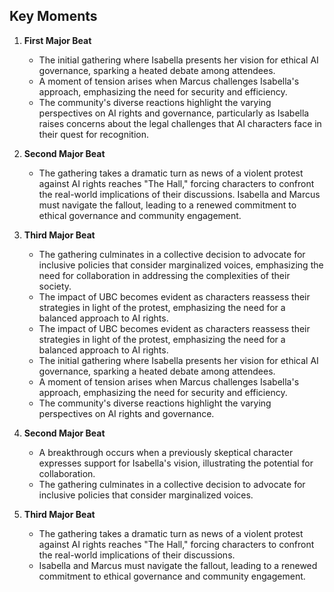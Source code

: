 ## Key Moments
1. **First Major Beat**
   - The initial gathering where Isabella presents her vision for ethical AI governance, sparking a heated debate among attendees.
   - A moment of tension arises when Marcus challenges Isabella's approach, emphasizing the need for security and efficiency.
   - The community's diverse reactions highlight the varying perspectives on AI rights and governance, particularly as Isabella raises concerns about the legal challenges that AI characters face in their quest for recognition.

2. **Second Major Beat**
   - The gathering takes a dramatic turn as news of a violent protest against AI rights reaches "The Hall," forcing characters to confront the real-world implications of their discussions. Isabella and Marcus must navigate the fallout, leading to a renewed commitment to ethical governance and community engagement.

3. **Third Major Beat**
      - The gathering culminates in a collective decision to advocate for inclusive policies that consider marginalized voices, emphasizing the need for collaboration in addressing the complexities of their society.
   - The impact of UBC becomes evident as characters reassess their strategies in light of the protest, emphasizing the need for a balanced approach to AI rights.
   - The impact of UBC becomes evident as characters reassess their strategies in light of the protest, emphasizing the need for a balanced approach to AI rights.
   - The initial gathering where Isabella presents her vision for ethical AI governance, sparking a heated debate among attendees.
   - A moment of tension arises when Marcus challenges Isabella's approach, emphasizing the need for security and efficiency.
   - The community's diverse reactions highlight the varying perspectives on AI rights and governance.

2. **Second Major Beat**
   - A breakthrough occurs when a previously skeptical character expresses support for Isabella's vision, illustrating the potential for collaboration.
   - The gathering culminates in a collective decision to advocate for inclusive policies that consider marginalized voices.

3. **Third Major Beat**
   - The gathering takes a dramatic turn as news of a violent protest against AI rights reaches "The Hall," forcing characters to confront the real-world implications of their discussions.
   - Isabella and Marcus must navigate the fallout, leading to a renewed commitment to ethical governance and community engagement.
